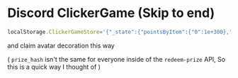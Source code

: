 # Discord ClickerGame (Skip to end)

```js
localStorage.ClickerGameStore='{"_state":{"pointsByItem":{"0":1e+300},"purchasedItems":{"28":{"upgrades":{}}},"startTime":0,"endTime":0,"volume":0,"isMuted":true},"_version":0}'
```
and claim avatar decoration this way

( `prize_hash` isn't the same for everyone inside of the `redeem-prize` API, So this is a quick way I thought of )
